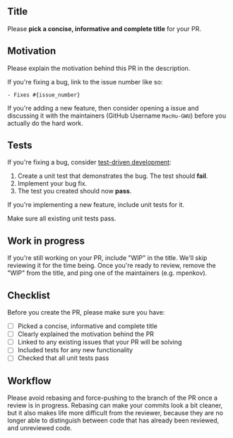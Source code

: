 ## Title

Please **pick a concise, informative and complete title** for your PR.

## Motivation

Please explain the motivation behind this PR in the description.

If you're fixing a bug, link to the issue number like so:

```
- Fixes #{issue_number}
```

If you're adding a new feature, then consider opening a issue and discussing it with the maintainers (GitHub Username ``MacHu-GWU``) before you actually do the hard work.

## Tests

If you're fixing a bug, consider [test-driven development](https://en.wikipedia.org/wiki/Test-driven_development):

1. Create a unit test that demonstrates the bug. The test should **fail**.
2. Implement your bug fix.
3. The test you created should now **pass**.

If you're implementing a new feature, include unit tests for it.

Make sure all existing unit tests pass.

## Work in progress

If you're still working on your PR, include "WIP" in the title.
We'll skip reviewing it for the time being.
Once you're ready to review, remove the "WIP" from the title, and ping one of the maintainers (e.g. mpenkov).

## Checklist

Before you create the PR, please make sure you have:

- [ ] Picked a concise, informative and complete title
- [ ] Clearly explained the motivation behind the PR
- [ ] Linked to any existing issues that your PR will be solving
- [ ] Included tests for any new functionality
- [ ] Checked that all unit tests pass

## Workflow

Please avoid rebasing and force-pushing to the branch of the PR once a review is in progress.
Rebasing can make your commits look a bit cleaner, but it also makes life more difficult from the reviewer, because they are no longer able to distinguish between code that has already been reviewed, and unreviewed code.
